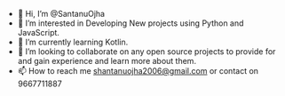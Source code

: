 - 👋 Hi, I’m @SantanuOjha
- 👀 I’m interested in Developing New projects using Python and JavaScript.
- 🌱 I’m currently learning Kotlin.
- 💞️ I’m looking to collaborate on any open source projects to provide for and gain experience and learn more about them.
- 📫 How to reach me shantanuojha2006@gmail.com or contact on 9667711887

<!---
SantanuOjha/SantanuOjha is a ✨ special ✨ repository because its `README.md` (this file) appears on your GitHub profile.
You can click the Preview link to take a look at your changes.
--->
